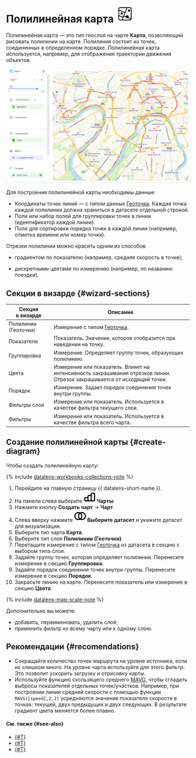 # Полилинейная карта ![](../../_assets/datalens/polyline-map.svg)

Полилинейная карта — это тип геослоя на чарте **Карта**, позволяющий рисовать полилинии на карте. Полилиния состоит из точек, соединенных в определенном порядке. Полилинейная карта используется, например, для отображения траектории движения объектов.

![polyline-map-chart](../../_assets/datalens/visualization-ref/polyline-map-chart/polyline-map-chart.png)

Для построения полилинейной карты необходимы данные:

* Координаты точек линий — с типом данных [Геоточка](../dataset/data-types.md#geopoint). Каждая точка каждой полилинии должна храниться в датасете отдельной строкой.
* Поле или набор полей для группировки точек в линии (идентификатор каждой линии).
* Поле для сортировки порядка точек в каждой линии (например, отметка времени или номер точки).

Отрезки полилинии можно красить одним из способов:

* градиентом по показателю (например, средняя скорость в точке);


* дискретными цветами по измерению (например, по названию поездки).


## Секции в визарде {#wizard-sections}

Секция<br/> в визарде| Описание
----- | ----
Полилинии	(Геоточки) | Измерение с типом [Геоточка](../dataset/data-types.md#geopoint).
Показатели	| Показатель. Значение, которое отобразится при наведении на точку.
Группировка	| Измерение. Определяет группу точек, образующих полилинию.
Цвета	| Измерение или показатель. Влияет на интенсивность закрашивания отрезков линии. Отрезок закрашивается от исходящей точки.
Порядок	| Измерение. Задает порядок соединения точек внутри группы.
Фильтры слоя	| Измерение или показатель. Используется в качестве фильтра текущего слоя.
Фильтры	| Измерение или показатель. Используется в качестве фильтра всего чарта.

## Создание полилинейной карты {#create-diagram}

Чтобы создать полилинейную карту:


{% include [datalens-workbooks-collections-note](../../_includes/datalens/operations/datalens-workbooks-collections-note-step4.md) %}


1. Перейдите на главную страницу {{ datalens-short-name }}.
1. На панели слева выберите ![chart](../../_assets/console-icons/chart-column.svg) **Чарты**.
1. Нажмите кнопку **Создать чарт** → **Чарт**.
1. Слева вверху нажмите ![image](../../_assets/console-icons/circles-intersection.svg) **Выберите датасет** и укажите датасет для визуализации.
1. Выберите тип чарта **Карта**.
1. Выберите тип слоя **Полилинии (Геоточки)**.
1. Перетащите измерение с типом [Геоточка](../dataset/data-types.md#geopoint) из датасета в секцию с выбором типа слоя.
1. Задайте группу точек, которая определяет полилинии. Перенесите измерение в секцию **Группировка**.
1. Задайте порядок соединения точек внутри группы. Перенесите измерение в секцию **Порядок**.
1. Закрасьте линию на карте. Перенесите показатель или измерение в секцию **Цвета**.

{% include [datalens-map-scale-note](../../_includes/datalens/datalens-map-scale-note.md) %}

Дополнительно вы можете:

* добавить, переименовать, удалить слой;
* применить фильтр ко всему чарту или к одному слою.

## Рекомендации {#recomendations}

* Сокращайте количество точек маршрута на уровне источника, если их слишком много. На уровне чарта используйте для этого фильтр. Это позволит ускорить загрузку и отрисовку карты.
* Используйте функцию скользящего среднего [MAVG](../function-ref/MAVG.md), чтобы сгладить выбросы показателей отдельных точек/участков. Например, при построении линии средней скорости с помощью функции `MAVG([speed],2,2)` усредняются значения показателя скорости в точках: текущей, двух предыдущих и двух следующих. В результате градиент цвета меняется более плавно.

#### См. также {#see-also}

* [{#T}](../operations/dashboard/create.md)
* [{#T}](../operations/dashboard/add-chart.md)
* [{#T}](../operations/dashboard/add-selector.md)